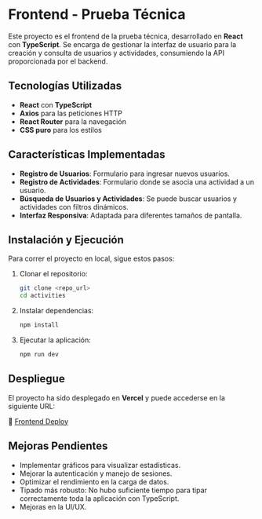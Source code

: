 # Frontend - Prueba Técnica

Este proyecto es el frontend de la prueba técnica, desarrollado en **React** con **TypeScript**. Se encarga de gestionar la interfaz de usuario para la creación y consulta de usuarios y actividades, consumiendo la API proporcionada por el backend.

## Tecnologías Utilizadas
- **React** con **TypeScript**
- **Axios** para las peticiones HTTP
- **React Router** para la navegación
- **CSS puro** para los estilos

## Características Implementadas
- **Registro de Usuarios**: Formulario para ingresar nuevos usuarios.
- **Registro de Actividades**: Formulario donde se asocia una actividad a un usuario.
- **Búsqueda de Usuarios y Actividades**: Se puede buscar usuarios y actividades con filtros dinámicos.
- **Interfaz Responsiva**: Adaptada para diferentes tamaños de pantalla.

## Instalación y Ejecución
Para correr el proyecto en local, sigue estos pasos:

1. Clonar el repositorio:
   ```bash
   git clone <repo_url>
   cd activities
   ```
2. Instalar dependencias:
   ```bash
   npm install
   ```
3. Ejecutar la aplicación:
   ```bash
   npm run dev
   ```

## Despliegue
El proyecto ha sido desplegado en **Vercel** y puede accederse en la siguiente URL:

🔗 [Frontend Deploy](https://prueba-tecnica-frontend-three.vercel.app/)
## Mejoras Pendientes
- Implementar gráficos para visualizar estadísticas.
- Mejorar la autenticación y manejo de sesiones.
- Optimizar el rendimiento en la carga de datos.
- Tipado más robusto: No hubo suficiente tiempo para tipar correctamente toda la aplicación con TypeScript.
- Mejoras en la UI/UX.
